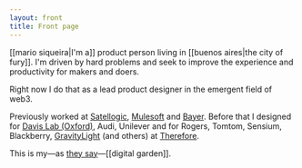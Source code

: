 ```yaml
---
layout: front
title: Front page   
---
```

[[mario siqueira|I'm a]] product person living in [[buenos aires|the city of fury]]. I'm driven by hard problems and seek to improve the experience and productivity for makers and doers.

Right now I do that as a lead product designer in the emergent field of web3. 

Previously worked at [Satellogic](http://satellogic.com), [Mulesoft](http://mulesoft.com) and [Bayer](https://www.cropscience.bayer.com/). Before that I designed for [Davis Lab (Oxford)](https://davislab-oxford.org/see-lit-in-action-2/), Audi, Unilever and for Rogers, Tomtom, Sensium, Blackberry, [GravityLight](https://deciwatt.global/gravitylight) (and others) at [Therefore](https://www.therefore.com/).

This is my&mdash;as [they say](https://twitter.com/Mappletons/status/1250532315459194880)&mdash;[[digital garden]].
